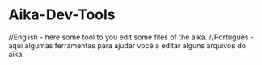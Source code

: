 # Aika-Dev-Tools
//English - here some tool to you edit some files of the aika.
//Português - aqui algumas ferramentas para ajudar você a editar alguns arquivos do aika.
